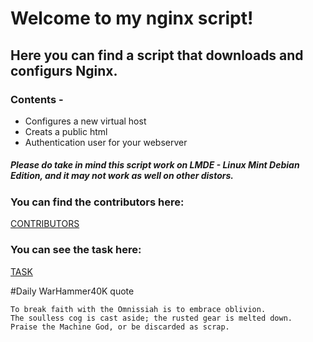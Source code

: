 # Welcome to my nginx script!


## Here you can find a script that downloads and configurs Nginx.



### Contents -

- Configures a new virtual host
- Creats a public html
- Authentication user for your webserver


##### Please do take in mind this script work on LMDE - Linux Mint Debian Edition, and it may not work as well on other distors.


### You can find the contributors here:

[CONTRIBUTORS](CONTRIBUTORS.md)


### You can see the task here:

[TASK](TASK.md)



#Daily WarHammer40K quote

```
To break faith with the Omnissiah is to embrace oblivion.
The soulless cog is cast aside; the rusted gear is melted down.
Praise the Machine God, or be discarded as scrap.
```
